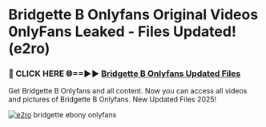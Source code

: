 # Bridgette B Onlyfans Original Videos 0nlyFans Leaked - Files Updated! (e2ro)

<h3>🔴 CLICK HERE 🌐==►► <a href="https://tinyurl.com/2wckxsce" rel="nofollow">Bridgette B Onlyfans Updated Files</a></h3>

Get Bridgette B Onlyfans and all content. Now you can access all videos and pictures of Bridgette B Onlyfans. New Updated Files 2025!

[![e2ro](https://i.imgur.com/AFduVYN.gif)](https://tinyurl.com/2wckxsce)
bridgette ebony onlyfans